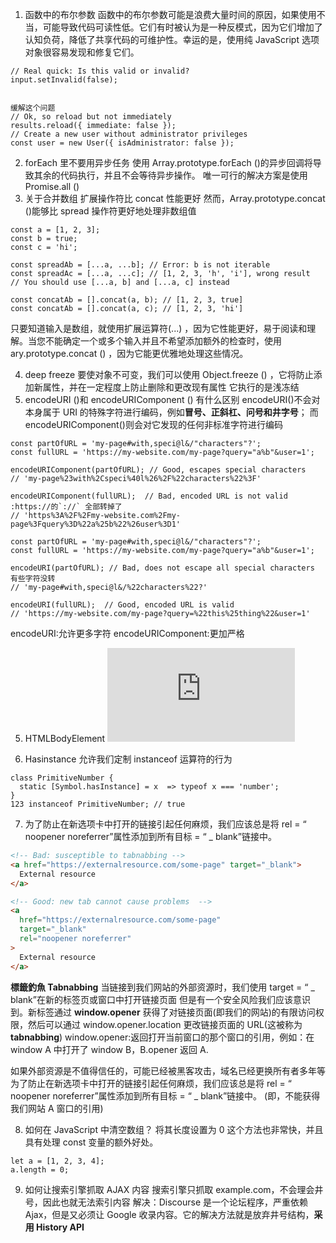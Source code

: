1. 函数中的布尔参数
   函数中的布尔参数可能是浪费大量时间的原因，如果使用不当，可能导致代码可读性低。它们有时被认为是一种反模式，因为它们增加了认知负荷，降低了共享代码的可维护性。幸运的是，使用纯 JavaScript 选项对象很容易发现和修复它们。

```JS
// Real quick: Is this valid or invalid?
input.setInvalid(false);


缓解这个问题
// Ok, so reload but not immediately
results.reload({ immediate: false });
// Create a new user without administrator privileges
const user = new User({ isAdministrator: false });
```

2. forEach 里不要用异步任务
   使用 Array.prototype.forEach ()的异步回调将导致其余的代码执行，并且不会等待异步操作。
   唯一可行的解决方案是使用 Promise.all ()
3. 关于合并数组
   扩展操作符比 concat 性能更好
   然而，Array.prototype.concat ()能够比 spread 操作符更好地处理非数组值

```JS
const a = [1, 2, 3];
const b = true;
const c = 'hi';

const spreadAb = [...a, ...b]; // Error: b is not iterable
const spreadAc = [...a, ...c]; // [1, 2, 3, 'h', 'i'], wrong result
// You should use [...a, b] and [...a, c] instead

const concatAb = [].concat(a, b); // [1, 2, 3, true]
const concatAb = [].concat(a, c); // [1, 2, 3, 'hi']
```

只要知道输入是数组，就使用扩展运算符(...) ，因为它性能更好，易于阅读和理解。当您不能确定一个或多个输入并且不希望添加额外的检查时，使用 ary.prototype.concat () ，因为它能更优雅地处理这些情况。

4. deep freeze
   要使对象不可变，我们可以使用 Object.freeze () ，它将防止添加新属性，并在一定程度上防止删除和更改现有属性
   它执行的是浅冻结
5. encodeURI ()和 encodeURIComponent () 有什么区别
   encodeURI()不会对本身属于 URI 的特殊字符进行编码，例如**冒号、正斜杠、问号和井字号**；
   而 encodeURIComponent()则会对它发现的任何非标准字符进行编码

```JS
const partOfURL = 'my-page#with,speci@l&/"characters"?';
const fullURL = 'https://my-website.com/my-page?query="a%b"&user=1';

encodeURIComponent(partOfURL); // Good, escapes special characters
// 'my-page%23with%2Cspeci%40l%26%2F%22characters%22%3F'

encodeURIComponent(fullURL);  // Bad, encoded URL is not valid :https://的`://` 全部转掉了
// 'https%3A%2F%2Fmy-website.com%2Fmy-page%3Fquery%3D%22a%25b%22%26user%3D1'
```

```JS
const partOfURL = 'my-page#with,speci@l&/"characters"?';
const fullURL = 'https://my-website.com/my-page?query="a%b"&user=1';

encodeURI(partOfURL); // Bad, does not escape all special characters  有些字符没转
// 'my-page#with,speci@l&/%22characters%22?'

encodeURI(fullURL);  // Good, encoded URL is valid
// 'https://my-website.com/my-page?query=%22this%25thing%22&user=1'
```

encodeURI:允许更多字符
encodeURIComponent:更加严格

5. HTMLBodyElement
   ![继承关系](https://yari-demos.prod.mdn.mozit.cloud/zh-CN/docs/Web/API/HTMLBodyElement/_sample_.inheritance_diagram.html)

6. Hasinstance 允许我们定制 instanceof 运算符的行为

```JS
class PrimitiveNumber {
  static [Symbol.hasInstance] = x  => typeof x === 'number';
}
123 instanceof PrimitiveNumber; // true
```

7. 为了防止在新选项卡中打开的链接引起任何麻烦，我们应该总是将 rel = “ noopener noreferrer”属性添加到所有目标 = “ \_ blank”链接中。

```HTML
<!-- Bad: susceptible to tabnabbing -->
<a href="https://externalresource.com/some-page" target="_blank">
  External resource
</a>

<!-- Good: new tab cannot cause problems  -->
<a
  href="https://externalresource.com/some-page"
  target="_blank"
  rel="noopener noreferrer"
>
  External resource
</a>
```

**標籤釣魚 Tabnabbing**
当链接到我们网站的外部资源时，我们使用 target = “ \_ blank”在新的标签页或窗口中打开链接页面
但是有一个安全风险我们应该意识到。新标签通过 **window.opener** 获得了对链接页面(即我们的网站)的有限访问权限，然后可以通过 window.opener.location 更改链接页面的 URL(这被称为 **tabnabbing**)
window.opener:返回打开当前窗口的那个窗口的引用，例如：在 window A 中打开了 window B，B.opener 返回 A.

如果外部资源是不值得信任的，可能已经被黑客攻击，域名已经更换所有者多年等
为了防止在新选项卡中打开的链接引起任何麻烦，我们应该总是将 rel = “ noopener noreferrer”属性添加到所有目标 = “ \_ blank”链接中。
(即，不能获得我们网站 A 窗口的引用)

8. 如何在 JavaScript 中清空数组？
   将其长度设置为 0
   这个方法也非常快，并且具有处理 const 变量的额外好处。

```JS
let a = [1, 2, 3, 4];
a.length = 0;
```

9. 如何让搜索引擎抓取 AJAX 内容
   搜索引擎只抓取 example.com，不会理会井号，因此也就无法索引内容
   解决：Discourse 是一个论坛程序，严重依赖 Ajax，但是又必须让 Google 收录内容。它的解决方法就是放弃井号结构，**采用 History API**
